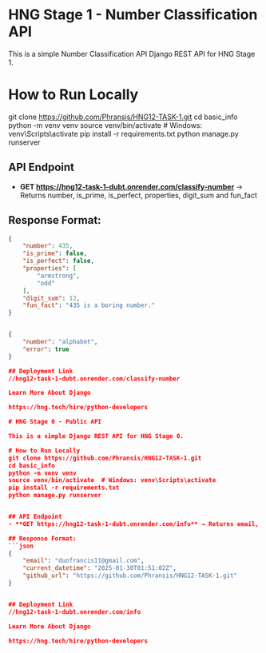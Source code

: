 # HNG Stage 1 - Number Classification API

This is a simple Number Classification API Django REST API for HNG Stage 1.

# How to Run Locally
git clone https://github.com/Phransis/HNG12-TASK-1.git
cd basic_info
python -m venv venv
source venv/bin/activate  # Windows: venv\Scripts\activate
pip install -r requirements.txt
python manage.py runserver


## API Endpoint
- **GET https://hng12-task-1-dubt.onrender.com/classify-number** → Returns number, is_prime, is_perfect, properties, digit_sum and fun_fact

## Response Format:
```json
{
    "number": 435,
    "is_prime": false,
    "is_perfect": false,
    "properties": [
        "armstrong",
        "odd"
    ],
    "digit_sum": 12,
    "fun_fact": "435 is a boring number."
}


{
    "number": "alphabet",
    "error": true
}

## Deployment Link
//hng12-task-1-dubt.onrender.com/classify-number

Learn More About Django

https://hng.tech/hire/python-developers

# HNG Stage 0 - Public API

This is a simple Django REST API for HNG Stage 0.

# How to Run Locally
git clone https://github.com/Phransis/HNG12-TASK-1.git
cd basic_info
python -m venv venv
source venv/bin/activate  # Windows: venv\Scripts\activate
pip install -r requirements.txt
python manage.py runserver


## API Endpoint
- **GET https://hng12-task-1-dubt.onrender.com/info** → Returns email, current datetime, and GitHub repo.

## Response Format:
```json
{
    "email": "duofrancis11@gmail.com",
    "current_datetime": "2025-01-30T01:51:02Z",
    "github_url": "https://github.com/Phransis/HNG12-TASK-1.git"
}


## Deployment Link
//hng12-task-1-dubt.onrender.com/info

Learn More About Django

https://hng.tech/hire/python-developers